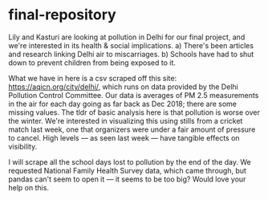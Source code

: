 # final-repository

Lily and Kasturi are looking at pollution in Delhi for our final project, and we're interested in its health & social implications. 
a) There's been articles and research linking Delhi air to miscarriages. b) Schools have had to shut down to prevent children from being exposed to it. 

What we have in here is a csv scraped off this site: https://aqicn.org/city/delhi/, which runs on data provided by the Delhi Pollution Control Committee. Our data is averages of PM 2.5 measurements in the air for each day going as far back as Dec 2018; there are some missing values. The tldr of basic analysis here is that pollution is worse over the winter. We're interested in visualizing this using stills from a cricket match last week, one that organizers were under a fair amount of pressure to cancel. High levels — as seen last week — have tangible effects on visibility.

I will scrape all the school days lost to pollution by the end of the day. We requested National Family Health Survey data, which came through, but pandas can't seem to open it — it seems to be too big? Would love your help on this.   
